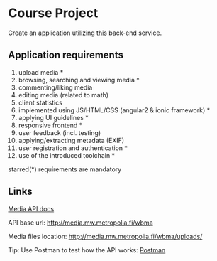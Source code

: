 # Course Project

Create an application utilizing [this](http://media.mw.metropolia.fi/wbma/docs/) back-end service.

## Application requirements

1. upload media *
2. browsing, searching and viewing media *
3. commenting/liking media
4. editing media (related to math)
5. client statistics
6. implemented using JS/HTML/CSS (angular2 & ionic framework) *
7. applying UI guidelines *
8. responsive frontend *
9. user feedback (incl. testing)
10. applying/extracting metadata (EXIF)
11. user registration and authentication *
12. use of the introduced toolchain *

starred(*) requirements are mandatory

## Links

[Media API docs](http://media.mw.metropolia.fi/wbma/docs/)

API base url: http://media.mw.metropolia.fi/wbma

Media files location: http://media.mw.metropolia.fi/wbma/uploads/

Tip: Use Postman to test how the API works: [Postman](https://www.getpostman.com/)
